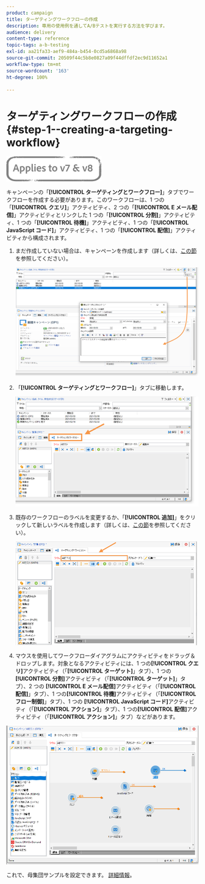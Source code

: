 ```yaml
---
product: campaign
title: ターゲティングワークフローの作成
description: 専用の使用例を通してA/Bテストを実行する方法を学びます。
audience: delivery
content-type: reference
topic-tags: a-b-testing
exl-id: aa21fa33-aef9-484a-b454-0cd5a6868a98
source-git-commit: 20509f44c5b8e0827a09f44dffdf2ec9d11652a1
workflow-type: tm+mt
source-wordcount: '163'
ht-degree: 100%

---
```


# ターゲティングワークフローの作成 {#step-1--creating-a-targeting-workflow}

![](../../assets/common.svg)

キャンペーンの「**[!UICONTROL ターゲティングとワークフロー]**」タブでワークフローを作成する必要があります。このワークフローは、1 つの「**[!UICONTROL クエリ]**」アクティビティ、2 つの「**[!UICONTROL E メール配信]**」アクティビティとリンクした 1 つの「**[!UICONTROL 分割]**」アクティビティ、1 つの「**[!UICONTROL 待機]**」アクティビティ、1 つの「**[!UICONTROL JavaScript コード]**」アクティビティ、1 つの「**[!UICONTROL 配信]**」アクティビティから構成されます。

1. まだ作成していない場合は、キャンペーンを作成します（詳しくは、[この節](../../campaign/using/setting-up-marketing-campaigns.md#creating-a-campaign)を参照してください）。

   ![](assets/use_case_abtesting_targetwkfl_001.png)

1. 「**[!UICONTROL ターゲティングとワークフロー]**」タブに移動します。

   ![](assets/use_case_abtesting_targetwkfl_002.png)

1. 既存のワークフローのラベルを変更するか、「**[!UICONTROL 追加]**」をクリックして新しいラベルを作成します（詳しくは、[この節](../../campaign/using/marketing-campaign-deliveries.md#selecting-the-target-population)を参照してください）。

   ![](assets/use_case_abtesting_targetwkfl_003.png)

1. マウスを使用してワークフローダイアグラムにアクティビティをドラッグ＆ドロップします。対象となるアクティビティには、1 つの&#x200B;**[!UICONTROL クエリ]**&#x200B;アクティビティ（「**[!UICONTROL ターゲット]**」タブ）、1 つの&#x200B;**[!UICONTROL 分割]**&#x200B;アクティビティ（「**[!UICONTROL ターゲット]**」タブ）、2 つの **[!UICONTROL E メール配信]**&#x200B;アクティビティ（「**[!UICONTROL 配信]**」タブ）、1 つの&#x200B;**[!UICONTROL 待機]**&#x200B;アクティビティ（「**[!UICONTROL フロー制御]**」タブ）、1 つの **[!UICONTROL JavaScript コード]**&#x200B;アクティビティ（「**[!UICONTROL アクション]**」タブ）、1 つの&#x200B;**[!UICONTROL 配信]**&#x200B;アクティビティ（「**[!UICONTROL アクション]**」タブ）などがあります。

![](assets/use_case_abtesting_targetwkfl_004.png)

これで、母集団サンプルを設定できます。 [詳細情報](a-b-testing-uc-population-samples.md)。
